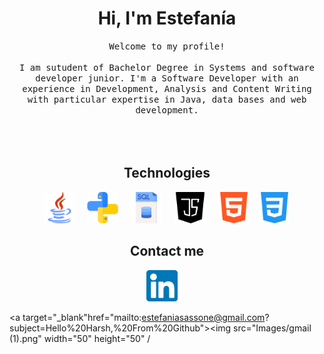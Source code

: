 <h1 align="center"> Hi, I'm Estefanía</h1>

<p align="center">
  <samp>
Welcome to my profile!<br/>
<br/>
I am sutudent of Bachelor Degree in Systems and software developer junior. I'm a Software Developer with an experience in Development, Analysis and Content Writing with particular
expertise in Java, data bases and web development.
  </samp><br><br>
<br><br>
  
  <h2 align="center">Technologies</h2>
<p align="center">
   <img src="Images/java.png" width="50" height="50" /> &nbsp; &nbsp;
   <img src="Images/piton.png" width="50" height="50" /> &nbsp; &nbsp;
   <img src="Images/sql.png" width="50" height="50" /> &nbsp; &nbsp;
   <img src="Images/java-script.png" width="50" height="50" /> &nbsp; &nbsp;
   <img src="Images/html-5.png" width="50" height="50" />&nbsp; &nbsp;
   <img src="Images/css-3.png" width="50" height="50" />
</p>

<h2 align="center"> Contact me </h2>
<p align="center">
  <a target="_blank"href="https:linkedin.com/in/maria-estefania-sassone"><img src="Images/linkedin.png" width="50" height="50" /></a>&nbsp;&nbsp;&nbsp;&nbsp;
  
  <a target="_blank"href="mailto:estefaniasassone@gmail.com?subject=Hello%20Harsh,%20From%20Github"><img src="Images/gmail (1).png" width="50" height="50" /</a>&nbsp;&nbsp;&nbsp;&nbsp;

</p>
